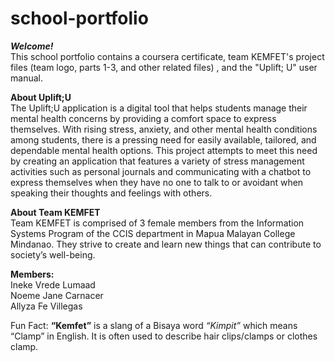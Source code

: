 # school-portfolio

<b><i>Welcome!</b></i><br>
This school portfolio contains a coursera certificate, team KEMFET's project files (team logo, parts 1-3, and other related files) , and the "Uplift; U" user manual.

<b>About Uplift;U</b><br>
The Uplift;U application is a digital tool that helps students manage their mental health concerns by providing a comfort space to express themselves. With rising stress, anxiety, and other mental health conditions among students, there is a pressing need for easily available, tailored, and dependable mental health options. This project attempts to meet this need by creating an application that features a variety of stress management activities such as personal journals and communicating with a chatbot to express themselves when they have no one to talk to or avoidant when speaking their thoughts and feelings with others.

<b>About Team KEMFET</b><br>
Team KEMFET is comprised of 3 female members from the Information Systems Program of the CCIS department in Mapua Malayan College Mindanao. They strive to create and learn new things that can contribute to society’s well-being.

<b>Members:</b>
<br>Ineke Vrede Lumaad
<br>Noeme Jane Carnacer
<br>Allyza Fe Villegas

Fun Fact: <b>“Kemfet”</b> is a slang of a Bisaya word <i>“Kimpit”</i> which means “Clamp” in English. It is often used to describe hair clips/clamps or clothes clamp.
